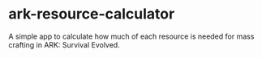 # ark-resource-calculator
A simple app to calculate how much of each resource is needed for mass crafting in ARK: Survival Evolved.

